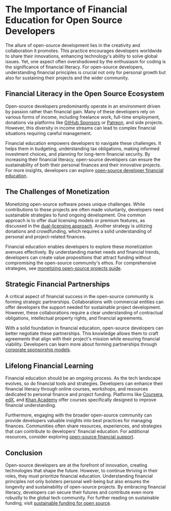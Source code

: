 # The Importance of Financial Education for Open Source Developers

The allure of open-source development lies in the creativity and collaboration it promotes. This practice encourages developers worldwide to share their innovations, enhancing technology's ability to solve global issues. Yet, one aspect often overshadowed by the enthusiasm for coding is the significance of financial literacy. For open-source developers, understanding financial principles is crucial not only for personal growth but also for sustaining their projects and the wider community.

## Financial Literacy in the Open Source Ecosystem

Open-source developers predominantly operate in an environment driven by passion rather than financial gain. Many of these developers rely on various forms of income, including freelance work, full-time employment, donations via platforms like [GitHub Sponsors](https://github.com/sponsors) or [Patreon](https://www.patreon.com/), and side projects. However, this diversity in income streams can lead to complex financial situations requiring careful management.

Financial education empowers developers to navigate these challenges. It helps them in budgeting, understanding tax obligations, making informed investment choices, and planning for long-term financial security. By increasing their financial literacy, open-source developers can ensure the sustainability of both their personal finances and their innovative projects. For more insights, developers can explore [open-source developer financial education](https://www.license-token.com/wiki/open-source-developer-financial-education).

## The Challenges of Monetization

Monetizing open-source software poses unique challenges. While contributions to these projects are often made voluntarily, developers need sustainable strategies to fund ongoing development. One common approach is to offer dual licensing models or premium features, as discussed in the [dual-licensing approach](https://www.license-token.com/wiki/dual-licensing-approach). Another strategy is utilizing donations and crowdfunding, which requires a solid understanding of personal and project-related finances.

Financial education enables developers to explore these monetization avenues effectively. By understanding market needs and financial trends, developers can create value propositions that attract funding without compromising the open-source community's ethos. For comprehensive strategies, see [monetizing open-source projects guide](https://www.license-token.com/wiki/monetizing-open-source-projects-guide).

## Strategic Financial Partnerships

A critical aspect of financial success in the open-source community is forming strategic partnerships. Collaborations with commercial entities can offer developers the support needed for sustainable project development. However, these collaborations require a clear understanding of contractual obligations, intellectual property rights, and financial agreements.

With a solid foundation in financial education, open-source developers can better negotiate these partnerships. This knowledge allows them to craft agreements that align with their project's mission while ensuring financial viability. Developers can learn more about forming partnerships through [corporate sponsorship models](https://www.license-token.com/wiki/corporate-sponsorship-models).

## Lifelong Financial Learning

Financial education should be an ongoing process. As the tech landscape evolves, so do financial tools and strategies. Developers can enhance their financial literacy through online courses, workshops, and resources dedicated to personal finance and project funding. Platforms like [Coursera](https://www.coursera.org/), [edX](https://www.edx.org/), and [Khan Academy](https://www.khanacademy.org/) offer courses specifically designed to improve financial understanding.

Furthermore, engaging with the broader open-source community can provide developers valuable insights into best practices for managing finances. Communities often share resources, experiences, and strategies that can contribute to developers' financial education. For additional resources, consider exploring [open-source financial support](https://www.license-token.com/wiki/open-source-financial-support).

## Conclusion

Open-source developers are at the forefront of innovation, creating technologies that shape the future. However, to continue thriving in their roles, they must prioritize financial education. Understanding financial principles not only bolsters personal well-being but also ensures the longevity and sustainability of open-source projects. By embracing financial literacy, developers can secure their futures and contribute even more robustly to the global tech community. For further reading on sustainable funding, visit [sustainable funding for open source](https://www.license-token.com/wiki/sustainable-funding-for-open-source).
